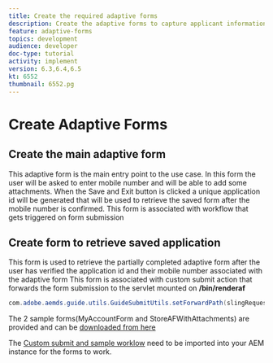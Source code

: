 ```yaml
---
title: Create the required adaptive forms
description: Create the adaptive forms to capture applicant information and adaptive form to retrieve the saved adaptive form
feature: adaptive-forms
topics: development
audience: developer
doc-type: tutorial
activity: implement
version: 6.3,6.4,6.5
kt: 6552
thumbnail: 6552.pg
---
```

# Create Adaptive Forms

## Create the main adaptive form

This adaptive form is the main entry point to the use case. In this form the user will be asked to enter mobile number and will be able to add some attachments. When the Save and Exit button is clicked a unique application id will be generated that will be used to retrieve the saved form after the mobile number is confirmed.
This form is associated with workflow that gets triggered on form submission

## Create form to retrieve saved application

This form is used to retrieve the partially completed adaptive form after the user has verified the application id and their mobile number associated with the adaptive form
This form is associated with custom submit action that forwards the form submission to the servlet mounted on **/bin/renderaf**

``` java
com.adobe.aemds.guide.utils.GuideSubmitUtils.setForwardPath(slingRequest,"/bin/renderaf",null,null);

```

The 2 sample forms(MyAccountForm and StoreAFWithAttachments) are provided and can be [downloaded from here](assets/sample-forms.zip)

The [Custom submit and sample worklow](assets/custom-submit-and-workflow.zip) need to be imported into your AEM instance for the forms to work.
